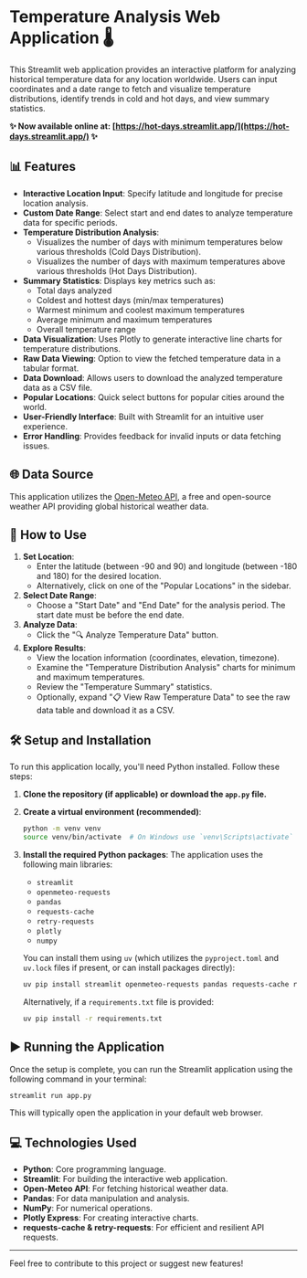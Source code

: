 # Temperature Analysis Web Application 🌡️

This Streamlit web application provides an interactive platform for analyzing historical temperature data for any location worldwide. Users can input coordinates and a date range to fetch and visualize temperature distributions, identify trends in cold and hot days, and view summary statistics.

**✨ Now available online at: [https://hot-days.streamlit.app/](https://hot-days.streamlit.app/) ✨**

## 📊 Features

* **Interactive Location Input**: Specify latitude and longitude for precise location analysis.
* **Custom Date Range**: Select start and end dates to analyze temperature data for specific periods.
* **Temperature Distribution Analysis**:
  * Visualizes the number of days with minimum temperatures below various thresholds (Cold Days Distribution).
  * Visualizes the number of days with maximum temperatures above various thresholds (Hot Days Distribution).
* **Summary Statistics**: Displays key metrics such as:
  * Total days analyzed
  * Coldest and hottest days (min/max temperatures)
  * Warmest minimum and coolest maximum temperatures
  * Average minimum and maximum temperatures
  * Overall temperature range
* **Data Visualization**: Uses Plotly to generate interactive line charts for temperature distributions.
* **Raw Data Viewing**: Option to view the fetched temperature data in a tabular format.
* **Data Download**: Allows users to download the analyzed temperature data as a CSV file.
* **Popular Locations**: Quick select buttons for popular cities around the world.
* **User-Friendly Interface**: Built with Streamlit for an intuitive user experience.
* **Error Handling**: Provides feedback for invalid inputs or data fetching issues.

## 🌐 Data Source

This application utilizes the [Open-Meteo API](https://open-meteo.com/), a free and open-source weather API providing global historical weather data.

## 🚀 How to Use

1. **Set Location**:
   * Enter the latitude (between -90 and 90) and longitude (between -180 and 180) for the desired location.
   * Alternatively, click on one of the "Popular Locations" in the sidebar.
2. **Select Date Range**:
   * Choose a "Start Date" and "End Date" for the analysis period. The start date must be before the end date.
3. **Analyze Data**:
   * Click the "🔍 Analyze Temperature Data" button.
4. **Explore Results**:
   * View the location information (coordinates, elevation, timezone).
   * Examine the "Temperature Distribution Analysis" charts for minimum and maximum temperatures.
   * Review the "Temperature Summary" statistics.
   * Optionally, expand "📋 View Raw Temperature Data" to see the raw data table and download it as a CSV.

## 🛠️ Setup and Installation

To run this application locally, you'll need Python installed. Follow these steps:

1. **Clone the repository (if applicable) or download the `app.py` file.**

2. **Create a virtual environment (recommended)**:

   ```bash
   python -m venv venv
   source venv/bin/activate  # On Windows use `venv\Scripts\activate`
   ```

3. **Install the required Python packages**:
   The application uses the following main libraries:
   * `streamlit`
   * `openmeteo-requests`
   * `pandas`
   * `requests-cache`
   * `retry-requests`
   * `plotly`
   * `numpy`

   You can install them using `uv` (which utilizes the `pyproject.toml` and `uv.lock` files if present, or can install packages directly):

   ```bash
   uv pip install streamlit openmeteo-requests pandas requests-cache retry-requests plotly numpy
   ```

   Alternatively, if a `requirements.txt` file is provided:

   ```bash
   uv pip install -r requirements.txt
   ```

## ▶️ Running the Application

Once the setup is complete, you can run the Streamlit application using the following command in your terminal:

```bash
streamlit run app.py
```

This will typically open the application in your default web browser.

## 💻 Technologies Used

* **Python**: Core programming language.
* **Streamlit**: For building the interactive web application.
* **Open-Meteo API**: For fetching historical weather data.
* **Pandas**: For data manipulation and analysis.
* **NumPy**: For numerical operations.
* **Plotly Express**: For creating interactive charts.
* **requests-cache & retry-requests**: For efficient and resilient API requests.

---

Feel free to contribute to this project or suggest new features!
